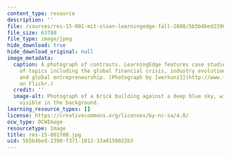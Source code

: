 ```yaml
---
content_type: resource
description: ''
file: /courses/res-15-001-mit-sloan-learningedge-fall-2008/5b5b4bed2390f371101233a9150022b3_res-15-001f08.jpg
file_size: 63788
file_type: image/jpeg
hide_download: true
hide_download_original: null
image_metadata:
  caption: A photograph of contrasts. LearningEdge features case studies on a variety
    of topics including the global financial crisis, industry evolution, sustainability,
    and global entrepreneurship. (Photograph by [werkunz1](http://www.flickr.com/photos/werkunz/3985588045/)
    on Flickr.)
  credit: ''
  image-alt: Photograph of a brick building against a deep blue sky, with the city
    visible in the background.
learning_resource_types: []
license: https://creativecommons.org/licenses/by-nc-sa/4.0/
ocw_type: OCWImage
resourcetype: Image
title: res-15-001f08.jpg
uid: 5b5b4bed-2390-f371-1012-33a9150022b3
---
```

